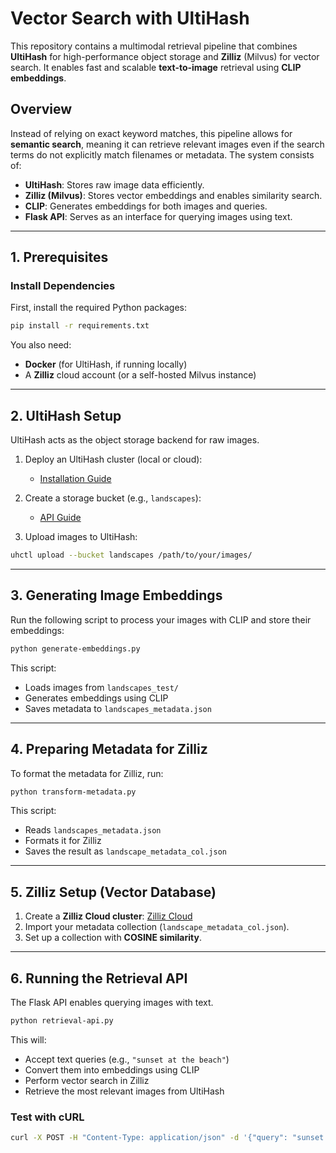 # Vector Search with UltiHash

This repository contains a multimodal retrieval pipeline that combines **UltiHash** for high-performance object storage and **Zilliz** (Milvus) for vector search. It enables fast and scalable **text-to-image** retrieval using **CLIP embeddings**.

## **Overview**
Instead of relying on exact keyword matches, this pipeline allows for **semantic search**, meaning it can retrieve relevant images even if the search terms do not explicitly match filenames or metadata. The system consists of:

- **UltiHash**: Stores raw image data efficiently.
- **Zilliz (Milvus)**: Stores vector embeddings and enables similarity search.
- **CLIP**: Generates embeddings for both images and queries.
- **Flask API**: Serves as an interface for querying images using text.

---

## **1. Prerequisites**
### **Install Dependencies**
First, install the required Python packages:

```bash
pip install -r requirements.txt
```

You also need:
- **Docker** (for UltiHash, if running locally)
- A **Zilliz** cloud account (or a self-hosted Milvus instance)

---

## **2. UltiHash Setup**
UltiHash acts as the object storage backend for raw images.

1. Deploy an UltiHash cluster (local or cloud):
   - [Installation Guide](https://docs.ultihash.io/administration/3.-general-installation)

2. Create a storage bucket (e.g., `landscapes`):
   - [API Guide](https://docs.ultihash.io/development/1.-api-use)

3. Upload images to UltiHash:
```bash
uhctl upload --bucket landscapes /path/to/your/images/
```

---

## **3. Generating Image Embeddings**
Run the following script to process your images with CLIP and store their embeddings:

```bash
python generate-embeddings.py
```

This script:
- Loads images from `landscapes_test/`
- Generates embeddings using CLIP
- Saves metadata to `landscapes_metadata.json`

---

## **4. Preparing Metadata for Zilliz**
To format the metadata for Zilliz, run:

```bash
python transform-metadata.py
```

This script:
- Reads `landscapes_metadata.json`
- Formats it for Zilliz
- Saves the result as `landscape_metadata_col.json`

---

## **5. Zilliz Setup (Vector Database)**
1. Create a **Zilliz Cloud cluster**: [Zilliz Cloud](https://cloud.zilliz.com/)
2. Import your metadata collection (`landscape_metadata_col.json`).
3. Set up a collection with **COSINE similarity**.

---

## **6. Running the Retrieval API**
The Flask API enables querying images with text.

```bash
python retrieval-api.py
```

This will:
- Accept text queries (e.g., `"sunset at the beach"`)
- Convert them into embeddings using CLIP
- Perform vector search in Zilliz
- Retrieve the most relevant images from UltiHash

### **Test with cURL**
```bash
curl -X POST -H "Content-Type: application/json" -d '{"query": "sunset at the beach"}' http://127.0.0.1:5000/get_landscape_images
```